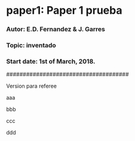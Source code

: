 # paper1: Paper 1 prueba

### Autor: E.D. Fernandez & J. Garres
### Topic: inventado
### Start date: 1st of March, 2018.

#####################################


Version para referee

aaa

bbb

ccc

ddd
